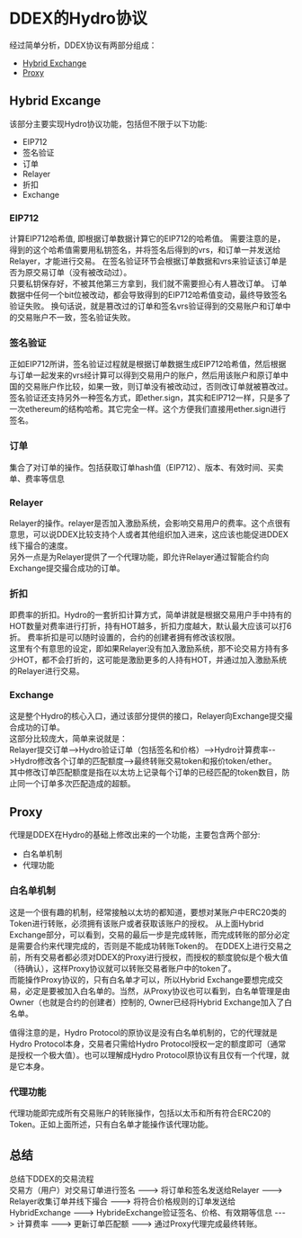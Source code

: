 
# DDEX的Hydro协议

经过简单分析，DDEX协议有两部分组成：
* [Hybrid Exchange](https://etherscan.io/address/0xe2a0bfe759e2a4444442da5064ec549616fff101)
* [Proxy](https://etherscan.io/address/0x74622073a4821dbfd046e9aa2ccf691341a076e1)

## Hybrid Excange
该部分主要实现Hydro协议功能，包括但不限于以下功能:
* EIP712 
* 签名验证
* 订单
* Relayer
* 折扣
* Exchange

### EIP712
计算EIP712哈希值, 即根据订单数据计算它的EIP712的哈希值。
需要注意的是，得到的这个哈希值需要用私钥签名，并将签名后得到的vrs，和订单一并发送给Relayer，才能进行交易。
在签名验证环节会根据订单数据和vrs来验证该订单是否为原交易订单（没有被改动过）。  
只要私钥保存好，不被其他第三方拿到，我们就不需要担心有人篡改订单。
订单数据中任何一个bit位被改动，都会导致得到的EIP712哈希值变动，最终导致签名验证失败。
换句话说，就是篡改过的订单和签名vrs验证得到的交易账户和订单中的交易账户不一致，签名验证失败。

### 签名验证
正如EIP712所讲，签名验证过程就是根据订单数据生成EIP712哈希值，然后根据与订单一起发来的vrs经计算可以得到交易用户的账户，然后用该账户和原订单中国的交易账户作比较，如果一致，则订单没有被改动过，否则改订单就被篡改过。  
签名验证还支持另外一种签名方式，即ether.sign，其实和EIP712一样，只是多了一次ethereum的结构哈希。其它完全一样。这个方便我们直接用ether.sign进行签名。

### 订单
集合了对订单的操作。包括获取订单hash值（EIP712）、版本、有效时间、买卖单、费率等信息

### Relayer
Relayer的操作。relayer是否加入激励系统，会影响交易用户的费率。这个点很有意思，可以说DDEX比较支持个人或者其他组织加入进来，这应该也能促进DDEX线下撮合的速度。  
另外一点是为Relayer提供了一个代理功能，即允许Relayer通过智能合约向Exchange提交撮合成功的订单。

### 折扣
即费率的折扣。Hydro的一套折扣计算方式，简单讲就是根据交易用户手中持有的HOT数量对费率进行打折，持有HOT越多，折扣力度越大，默认最大应该可以打6折。
费率折扣是可以随时设置的，合约的创建者拥有修改该权限。  
这里有个有意思的设定，即如果Relayer没有加入激励系统，那不论交易方持有多少HOT，都不会打折的，这可能是激励更多的人持有HOT，并通过加入激励系统的Relayer进行交易。

### Exchange
这是整个Hydro的核心入口，通过该部分提供的接口，Relayer向Exchange提交撮合成功的订单。  
这部分比较庞大，简单来说就是：  
Relayer提交订单-->Hydro验证订单（包括签名和价格）-->Hydro计算费率-->Hydro修改各个订单的匹配额度-->最终转账交易token和报价token/ether。  
其中修改订单匹配额度是指在以太坊上记录每个订单的已经匹配的token数目，防止同一个订单多次匹配造成的超额。


## Proxy
代理是DDEX在Hydro的基础上修改出来的一个功能，主要包含两个部分:
* 白名单机制
* 代理功能

### 白名单机制
这是一个很有趣的机制，经常接触以太坊的都知道，要想对某账户中ERC20类的Token进行转账，必须拥有该账户或者获取该账户的授权。
从上面Hybrid Exchange部分，可以看到，交易的最后一步是完成转账，而完成转账的部分必定是需要合约来代理完成的，否则是不能成功转账Token的。
在DDEX上进行交易之前，所有交易者都必须对DDEX的Proxy进行授权，而授权的额度貌似是个极大值（待确认），这样Proxy协议就可以转账交易者账户中的token了。  
而能操作Proxy协议的，只有白名单才可以，所以Hybrid Exchange要想完成交易，必定是要被加入白名单的。当然，从Proxy协议也可以看到，白名单管理是由Owner（也就是合约的创建者）控制的, Owner已经将Hybrid Exchange加入了白名单。  

值得注意的是，Hydro Protocol的原协议是没有白名单机制的，它的代理就是Hydro Protocol本身，交易者只需给Hydro Protocol授权一定的额度即可（通常是授权一个极大值）。也可以理解成Hydro Protocol原协议有且仅有一个代理，就是它本身。

### 代理功能
代理功能即完成所有交易账户的转账操作，包括以太币和所有符合ERC20的Token。正如上面所述，只有白名单才能操作该代理功能。


## 总结
总结下DDEX的交易流程  
交易方（用户）对交易订单进行签名 ---> 将订单和签名发送给Relayer ---> Relayer收集订单并线下撮合 ---> 将符合价格规则的订单发送给HybridExchange ---> HybrideExchange验证签名、价格、有效期等信息 ---> 计算费率 ---> 更新订单匹配额 ---> 通过Proxy代理完成最终转账。



